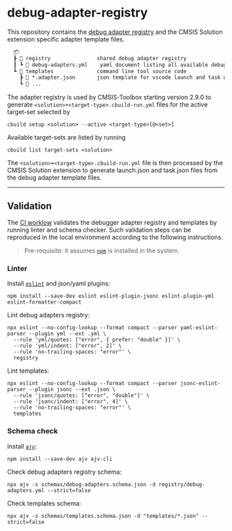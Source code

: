 # debug-adapter-registry

This repository contains the [debug adapter registry](https://open-cmsis-pack.github.io/cmsis-toolbox/build-operation/#debug-adapter-integration) and the CMSIS Solution extension specific adapter template files.

```txt
  📦
  ┣ 📂 registry               shared debug adapter registry
  ┃ ┗ 📄 debug-adapters.yml    yaml document listing all available debug adapters
  ┗ 📂 templates              command line tool source code
    ┣ 📄 *.adapter.json       json template for vscode launch and task definitions per debug adapter  
    ┗ 📄 ...
```

The adapter registry is used by CMSIS-Toolbox starting version 2.9.0 to generate `<solution>+<target-type>.cbuild-run.yml` files for the active target-set selected by 

```
cbuild setup <solution> --active <target-type>[@<set>]
```

Available target-sets are listed by running

```
cbuild list target-sets <solution>
```

The `<solution>+<target-type>.cbuild-run.yml` file is then processed by the CMSIS Solution extension to generate launch.json and task.json files from the debug adapter template files.

---
## Validation

The [CI worklow](.github/workflows/ci.yml) validates the debugger adapter registry and templates by running linter and schema checker.
Such validation steps can be reproduced in the local environment according to the following instructions.
> Pre-requisite: it assumes [`npm`](https://nodejs.org/en/download) is installed in the system.

### Linter

Install [`eslint`](https://www.npmjs.com/package/eslint) and json/yaml plugins:

```
npm install --save-dev eslint eslint-plugin-jsonc eslint-plugin-yml eslint-formatter-compact
```

Lint debug adapters registry:
```
npx eslint --no-config-lookup --format compact --parser yaml-eslint-parser --plugin yml --ext .yml \
  --rule 'yml/quotes: ["error", { prefer: "double" }]' \
  --rule 'yml/indent: ["error", 2]' \
  --rule 'no-trailing-spaces: "error"' \
  registry
```

Lint templates:
```
npx eslint --no-config-lookup --format compact --parser jsonc-eslint-parser --plugin jsonc --ext .json \
  --rule 'jsonc/quotes: ["error", "double"]' \
  --rule 'jsonc/indent: ["error", 4]' \
  --rule 'no-trailing-spaces: "error"' \
  templates
```

### Schema check

Install [`ajv`](https://www.npmjs.com/package/ajv):
```
npm install --save-dev ajv ajv-cli
```

Check debug adapters registry schema:
```
npx ajv -s schemas/debug-adapters.schema.json -d registry/debug-adapters.yml --strict=false
```

Check templates schema:
```
npx ajv -s schemas/templates.schema.json -d "templates/*.json" --strict=false
```
